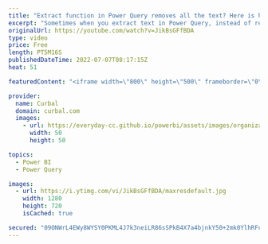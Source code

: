 ```yaml
---
title: "Extract function in Power Query removes all the text? Here is how to fix it."
excerpt: "Sometimes when you extract text in Power Query, instead of removing the text you specified, it removes the entire text. In this video I will show you when it happens and how to get around the problem.  00:00 Intro 02:00 How to do it on rows 03:00 How to do it on column headers  Here you can download"
originalUrl: https://youtube.com/watch?v=JikBsGFfBDA
type: video
price: Free
length: PT5M16S
publishedDateTime: 2022-07-07T08:17:15Z
heat: 51

featuredContent: "<iframe width=\"800\" height=\"500\" frameborder=\"0\" src=\"https://www.youtube.com/embed/JikBsGFfBDA\" allow=\"accelerometer; autoplay; encrypted-media; gyroscope; picture-in-picture\" allowfullscreen></iframe>"

provider:
  name: Curbal
  domain: curbal.com
  images:
    - url: https://everyday-cc.github.io/powerbi/assets/images/organizations/curbal.com-50x50.jpg
      width: 50
      height: 50

topics:
  - Power BI
  - Power Query

images:
  - url: https://i.ytimg.com/vi/JikBsGFfBDA/maxresdefault.jpg
    width: 1280
    height: 720
    isCached: true

secured: "09ONWrL4EWy8WYSY0PKML4J7k3neiLR86sSPkB4X7a4bjnkY50+2mk0YlhRFudnnuHr1vLFYUfmZeoZnq66fCshBAyVNaBlxwtYwJG1lNH4MgUH/wKhgXG8luin1z6tE1jhXetta+rW/OhtcxG/ykx7eECfOlBtbreIMzVs9L2kB+wtF+vrhPJ9RS4mcKGkEHq075wr6fqxI/3FTR28NHPlXSeUpzhopHwoHs5ykLga8LSRfMXaaaKwRzqYe8ZxRhtXKprWFaCr+xufIpHPyMB2Mv9IPTaRvI4GiaaG72aSQ1FR5E/lyKm+5OZuzU9V5IGtckdJiEBz/RMLgqor38g6OFeRc9WQa472JysuQQkxyQV7rDpkhopBuHY2DeYn+ZQBrhq7QhTR3MTQ49mG9Oqz07bckgqy65XWvqKMfAkY=;0L8z006Ww9AwO7E4VlxTVA=="
---
```


